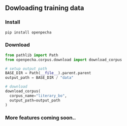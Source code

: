 ## Dowloading training data

### Install

```bash
pip install openpecha
```

### Download
```python
from pathlib import Path
from openpecha.corpus.download import download_corpus

# setup output path
BASE_DIR = Path(__file__).parent.parent
output_path = BASE_DIR / "data"

# download
download_corpus(
  corpus_name="literary_bo",
  output_path=output_path
)
```

### More features coming soon..


